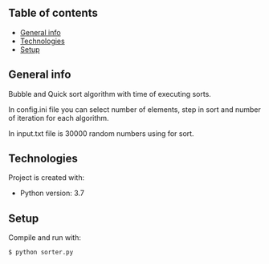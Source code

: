 ## Table of contents
* [General info](#general-info)
* [Technologies](#technologies)
* [Setup](#setup)

## General info
Bubble and Quick sort algorithm with time of executing sorts.

In config.ini file you can select number of elements, step in sort and number of iteration for each algorithm.

In input.txt file is 30000 random numbers using for sort.

## Technologies
Project is created with:
* Python version: 3.7

## Setup
Compile and run with:
```
$ python sorter.py
```
